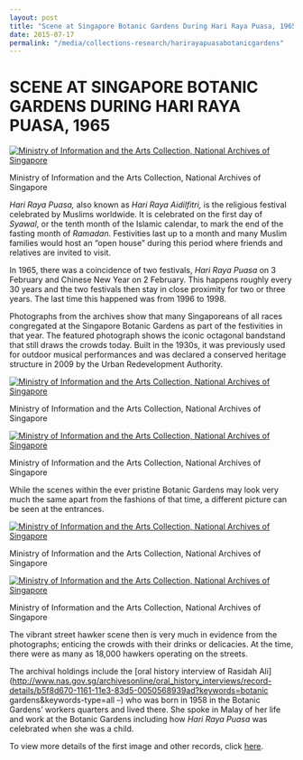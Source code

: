 ```yaml
---
layout: post
title: "Scene at Singapore Botanic Gardens During Hari Raya Puasa, 1965"
date: 2015-07-17
permalink: "/media/collections-research/harirayapuasabotanicgardens"
---
```


# SCENE AT SINGAPORE BOTANIC GARDENS DURING HARI RAYA PUASA, 1965

[![Ministry of Information and the Arts Collection, National Archives of Singapore](http://www.nas.gov.sg/blogs/archivistpick/wp-content/uploads/2015/07/2015-07-17-L.jpg)](http://www.nas.gov.sg/blogs/archivistpick/wp-content/uploads/2015/07/2015-07-17-L.jpg)

Ministry of Information and the Arts Collection, National Archives of Singapore

*Hari Raya Puasa,* also known as *Hari Raya Aidilfitri,* is the religious festival celebrated by Muslims worldwide. It is celebrated on the first day of *Syawal*, or the tenth month of the Islamic calendar, to mark the end of the fasting month of *Ramadan*. Festivities last up to a month and many Muslim families would host an “open house” during this period where friends and relatives are invited to visit.

In 1965, there was a coincidence of two festivals, *Hari Raya Puasa* on 3 February and Chinese New Year on 2 February. This happens roughly every 30 years and the two festivals then stay in close proximity for two or three years. The last time this happened was from 1996 to 1998.

Photographs from the archives show that many Singaporeans of all races congregated at the Singapore Botanic Gardens as part of the festivities in that year. The featured photograph shows the iconic octagonal bandstand that still draws the crowds today. Built in the 1930s, it was previously used for outdoor musical performances and was declared a conserved heritage structure in 2009 by the Urban Redevelopment Authority.

[![Ministry of Information and the Arts Collection, National Archives of Singapore](http://www.nas.gov.sg/blogs/archivistpick/wp-content/uploads/2015/07/2015-07-17-L2.jpg)](http://www.nas.gov.sg/blogs/archivistpick/wp-content/uploads/2015/07/2015-07-17-L2.jpg)

Ministry of Information and the Arts Collection, National Archives of Singapore

[![Ministry of Information and the Arts Collection, National Archives of Singapore](http://www.nas.gov.sg/blogs/archivistpick/wp-content/uploads/2015/07/2015-07-17-L3.jpg)](http://www.nas.gov.sg/blogs/archivistpick/wp-content/uploads/2015/07/2015-07-17-L3.jpg)

Ministry of Information and the Arts Collection, National Archives of Singapore

While the scenes within the ever pristine Botanic Gardens may look very much the same apart from the fashions of that time, a different picture can be seen at the entrances.

[![Ministry of Information and the Arts Collection, National Archives of Singapore](http://www.nas.gov.sg/blogs/archivistpick/wp-content/uploads/2015/07/2015-07-17-L4.jpg)](http://www.nas.gov.sg/blogs/archivistpick/wp-content/uploads/2015/07/2015-07-17-L4.jpg)

Ministry of Information and the Arts Collection, National Archives of Singapore

[![Ministry of Information and the Arts Collection, National Archives of Singapore](http://www.nas.gov.sg/blogs/archivistpick/wp-content/uploads/2015/07/2015-07-17-L5.jpg)](http://www.nas.gov.sg/blogs/archivistpick/wp-content/uploads/2015/07/2015-07-17-L5.jpg)

Ministry of Information and the Arts Collection, National Archives of Singapore

The vibrant street hawker scene then is very much in evidence from the photographs; enticing the crowds with their drinks or delicacies. At the time, there were as many as 18,000 hawkers operating on the streets.

The archival holdings include the [oral history interview of Rasidah Ali](http://www.nas.gov.sg/archivesonline/oral_history_interviews/record-details/b5f8d670-1161-11e3-83d5-0050568939ad?keywords=botanic gardens&keywords-type=all –) who was born in 1958 in the Botanic Gardens’ workers quarters and lived there. She spoke in Malay of her life and work at the Botanic Gardens including how *Hari Raya Puasa* was celebrated when she was a child.

To view more details of the first image and other records, click [here](http://www.nas.gov.sg/archivesonline/photographs/record-details/2cc22594-1162-11e3-83d5-0050568939ad).